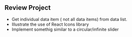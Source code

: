 ## Review Project

-  Get individual data item ( not all data items) from data list.
-  Illustrate the use of React Icons library
-  Implement somethig similar to a circular/infinite slider
